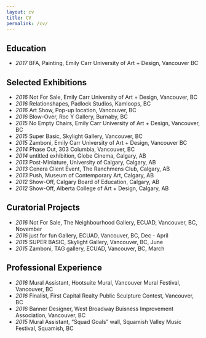 ```yaml
---
layout: cv
title: CV
permalink: /cv/
---
```


## Education

- *2017* BFA, Painting, Emily Carr University of Art + Design, Vancouver BC

## Selected Exhibitions

- *2016* Not For Sale, Emily Carr University of Art + Design, Vancouver, BC
- *2016* Relationshapes, Padlock Studios, Kamloops, BC
- *2016* Art Show, Pop-up location, Vancouver, BC
- *2016* Blow-Over, Roc Y Gallery, Burnaby, BC
- *2015* No Empty Chairs, Emily Carr University of Art + Design, Vancouver, BC
- *2015* Super Basic, Skylight Gallery, Vancouver, BC
- *2015* Zamboni, Emily Carr University of Art + Design, Vancouver BC
- *2014* Phase Out, 303 Columbia, Vancouver, BC
- *2014* untitled exhibition, Globe Cinema, Calgary, AB
- *2013* Post-Miniature, University of Calgary, Calgary, AB
- *2013* Cenera Client Event, The Ranchmens Club, Calgary, AB
- *2013* Push, Museum of Contemporary Art, Calgary, AB
- *2012* Show-Off, Calgary Board of Education, Calgary, AB
- *2012* Show-Off, Alberta College of Art + Design, Calgary, AB

## Curatorial Projects

- *2016* Not For Sale, The Neighbourhood Gallery, ECUAD, Vancouver, BC, November
- *2016* just for fun Gallery, ECUAD, Vancouver, BC, Dec - April
- *2015* SUPER BASIC, Skylight Gallery, Vancouver, BC, June
- *2015* Zamboni, TAG gallery,  ECUAD, Vancouver, BC, March

## Professional Experience

- *2016* Mural Assistant, Hootsuite Mural, Vancouver Mural Festival, Vancouver, BC
- *2016* Finalist, First Capital Realty Public Sculpture Contest, Vancouver, BC
- *2016* Banner Designer, West Broadway Buisness Improvement Association, Vancouver, BC
- *2015* Mural Assistant,  “Squad Goals” wall, Squamish Valley Music Festival, Squamish, BC


<!--
<div id="posts">
    <div class="post text" id="P">
      <div class="inner">
        <h4>CV</h4>
        <p>
        <strong>{{ site.title }}</strong>
        <br><br> b. 1994, New Plymouth, New Zealand<br>
        Lives and studies in Vancouver, BC, Canada<br><br>

        Education
<br>
        2017&nbsp;&nbsp;&nbsp;&nbsp; BFA, Painting, Emily Carr University of Art + Design, Vancouver BC</p>

        <p class="MsoNormal"><strong><span style="font-size: 10.0pt; font-family: Helvetica; mso-bidi-font-family: Futura;">Selected Exhibitions</span></strong></p><p class="MsoNormal"><span style="font-family: Helvetica; font-size: 10pt; line-height: 1.4;">2016</span><span style="font-family: Helvetica; font-size: 10pt; line-height: 1.4;">&nbsp;&nbsp;&nbsp;&nbsp; </span><span style="font-family: Helvetica; font-size: 10pt; line-height: 1.4;">Not For Sale, Emily Carr University of Art + Design, Vancouver, BC<br></span><span style="font-size: 10.0pt; font-family: Helvetica; mso-bidi-font-family: Futura;">2016&nbsp;&nbsp;&nbsp;&nbsp; <em>Relationshapes</em>, Padlock Studios, Kamloops, BC<br></span><span style="font-size: 10.0pt; font-family: Helvetica; mso-bidi-font-family: Futura;">2016&nbsp;&nbsp;&nbsp;&nbsp; <em>Art Show</em>, Pop-up location, Vancouver, BC<br></span><span style="font-size: 10.0pt; font-family: Helvetica; mso-bidi-font-family: Futura;">2016&nbsp;&nbsp;&nbsp;&nbsp; <em>Blow-Over</em>, Roc Y Gallery, Burnaby, BC<br></span><span style="font-size: 10.0pt; font-family: Helvetica; mso-bidi-font-family: Futura;">2015&nbsp;&nbsp;&nbsp;&nbsp; <em>No Empty Chairs</em>, Emily Carr University of Art + Design, Vancouver, BC<br></span><span style="font-size: 10.0pt; font-family: Helvetica; mso-bidi-font-family: Futura;">2015&nbsp;&nbsp;&nbsp;&nbsp; <em>Super Basic</em>, Skylight Gallery, Vancouver, BC<br></span><span style="font-size: 10.0pt; font-family: Helvetica; mso-bidi-font-family: Futura;">2015&nbsp;&nbsp;&nbsp;&nbsp; <em>Zamboni, </em>Emily Carr University of Art + Design, Vancouver BC<br></span><span style="font-size: 10.0pt; font-family: Helvetica; mso-bidi-font-family: Futura;">2014&nbsp;&nbsp;&nbsp;&nbsp; <em>Phase Out</em>, 303 Columbia, Vancouver, BC<br></span><span style="font-size: 10.0pt; font-family: Helvetica; mso-bidi-font-family: Futura;">2014&nbsp;&nbsp;&nbsp;&nbsp; untitled exhibition, Globe Cinema, Calgary, AB<br></span><span style="font-size: 10.0pt; font-family: Helvetica; mso-bidi-font-family: Futura;">2013&nbsp;&nbsp;&nbsp;&nbsp; <em>Post-Miniature</em>, University of Calgary, Calgary, AB<br></span><span style="font-size: 10.0pt; font-family: Helvetica; mso-bidi-font-family: Futura;">2013&nbsp;&nbsp;&nbsp;&nbsp; <em>Cenera Client Event</em>, The Ranchmens Club, Calgary, AB<br></span><span style="font-size: 10.0pt; font-family: Helvetica; mso-bidi-font-family: Futura;">2013&nbsp;&nbsp;&nbsp;&nbsp; <em>Push</em>, Museum of Contemporary Art, Calgary, AB<br></span><span style="font-size: 10.0pt; font-family: Helvetica; mso-bidi-font-family: Futura;">2012&nbsp;&nbsp;&nbsp;&nbsp; <em>Show-Off</em>, Calgary Board of Education, Calgary, AB<br></span><span style="font-size: 10.0pt; font-family: Helvetica; mso-bidi-font-family: Futura;">2012&nbsp;&nbsp;&nbsp;&nbsp; <em>Show-Off</em>, Alberta College of Art + Design, Calgary, AB</span></p><p class="MsoNormal" style="margin-bottom: 14.0pt; mso-pagination: none; mso-layout-grid-align: none; text-autospace: none;"><strong><span style="font-size: 10.0pt; font-family: Helvetica; mso-bidi-font-family: Times; color: #0b0909;">Curatorial Projects<br></span></strong><span style="font-size: 10.0pt; font-family: Helvetica; mso-bidi-font-family: Times; color: #0b0909;"><br>2016<em>&nbsp; &nbsp; &nbsp;Not For Sale</em>, The Neighbourhood Gallery, ECUAD, Vancouver, BC, November&nbsp;<br>2016 &nbsp; &nbsp; just for fun Gallery, ECUAD, Vancouver, BC, Dec - April<br> 2015<em> &nbsp; &nbsp; SUPER BASIC</em>, Skylight Gallery, Vancouver, BC, June</span><strong style="mso-bidi-font-weight: normal;"><span style="font-size: 10.0pt; font-family: Helvetica; mso-bidi-font-family: Futura;"><br></span></strong><span style="font-size: 10.0pt; font-family: Helvetica; mso-bidi-font-family: Times; color: #0b0909;">2015</span><em><span style="font-size: 10.0pt; font-family: Helvetica; mso-bidi-font-family: Times; color: #0b0909;"> &nbsp; &nbsp; Zamboni</span></em><span style="font-size: 10.0pt; font-family: Helvetica; mso-bidi-font-family: Times; color: #0b0909;">, TAG gallery,<span style="mso-spacerun: yes;">&nbsp; </span>ECUAD, Vancouver, BC, March<br><br></span><strong style="mso-bidi-font-weight: normal;"><span style="font-size: 10.0pt; font-family: Helvetica; mso-bidi-font-family: Futura;">Professional Experience<br></span></strong><span style="font-size: 10.0pt; font-family: Helvetica; mso-bidi-font-family: Futura;"><br> 2016<span style="mso-spacerun: yes;">&nbsp;&nbsp;&nbsp;&nbsp; </span>Mural Assistant, Hootsuite Mural, Vancouver Mural Festival, Vancouver, BC</span><span style="font-size: 10.0pt; font-family: Helvetica; mso-bidi-font-family: Times; color: #0b0909;"><br></span><span style="font-size: 10.0pt; font-family: Helvetica; mso-bidi-font-family: Futura;">2016<span style="mso-spacerun: yes;">&nbsp;&nbsp;&nbsp;&nbsp; </span>Finalist, First Capital Realty Public Sculpture Contest, Vancouver, BC</span><span style="font-size: 10.0pt; font-family: Helvetica; mso-bidi-font-family: Times; color: #0b0909;"><br></span><span style="font-size: 10.0pt; font-family: Helvetica; mso-bidi-font-family: Futura;">2016<span style="mso-spacerun: yes;">&nbsp;&nbsp;&nbsp;&nbsp; </span>Banner Designer, West Broadway Buisness Improvement Association, Vancouver, BC</span><span style="font-size: 10.0pt; font-family: Helvetica; mso-bidi-font-family: Times; color: #0b0909;"><br></span><span style="font-size: 10.0pt; font-family: Helvetica; mso-bidi-font-family: Futura;">2015<span style="mso-spacerun: yes;">&nbsp;&nbsp;&nbsp;&nbsp; </span>Mural Assistant,<span style="mso-spacerun: yes;">&nbsp; </span>&ldquo;Squad Goals&rdquo; wall, Squamish Valley Music Festival, Squamish, BC</span></p><p class="MsoNoSpacing"><span style="font-size: 14.0pt; font-family: 'Adobe Arabic'; mso-bidi-font-family: 'Adobe Arabic';">&nbsp;</span></p>
      </div>
    </div>
  </div>
-->